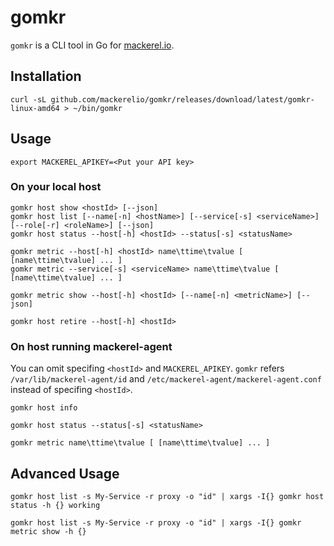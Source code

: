 gomkr
=====

```gomkr``` is a CLI tool in Go for [mackerel.io](https://mackerel.io).

## Installation

```
curl -sL github.com/mackerelio/gomkr/releases/download/latest/gomkr-linux-amd64 > ~/bin/gomkr
```

## Usage

```
export MACKEREL_APIKEY=<Put your API key>
```

### On your local host

```
gomkr host show <hostId> [--json]
gomkr host list [--name[-n] <hostName>] [--service[-s] <serviceName>] [--role[-r] <roleName>] [--json]
gomkr host status --host[-h] <hostId> --status[-s] <statusName>
```

```
gomkr metric --host[-h] <hostId> name\ttime\tvalue [ [name\ttime\tvalue] ... ]
gomkr metric --service[-s] <serviceName> name\ttime\tvalue [ [name\ttime\tvalue] ... ]
```

```
gomkr metric show --host[-h] <hostId> [--name[-n] <metricName>] [--json]
```

```
gomkr host retire --host[-h] <hostId>
```

### On host running mackerel-agent

You can omit specifing ```<hostId>``` and ```MACKEREL_APIKEY```.
```gomkr``` refers ```/var/lib/mackerel-agent/id``` and ```/etc/mackerel-agent/mackerel-agent.conf``` instead of specifing ```<hostId>```.

```
gomkr host info
```

```
gomkr host status --status[-s] <statusName>
```

```
gomkr metric name\ttime\tvalue [ [name\ttime\tvalue] ... ]
```

## Advanced Usage

```
gomkr host list -s My-Service -r proxy -o "id" | xargs -I{} gomkr host status -h {} working
```

```
gomkr host list -s My-Service -r proxy -o "id" | xargs -I{} gomkr metric show -h {}
```

